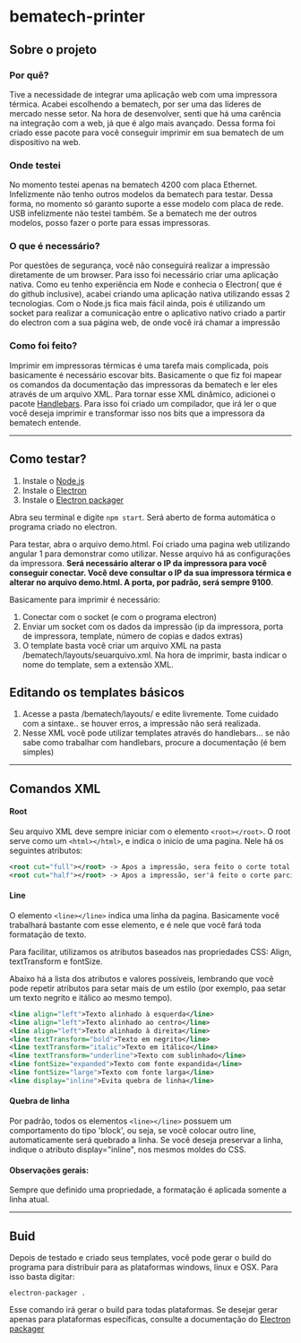 # bematech-printer


## Sobre o projeto
### Por quê?
Tive a necessidade de integrar uma aplicação web com uma impressora térmica. Acabei escolhendo a bematech, por ser uma das líderes de mercado nesse setor. Na hora de desenvolver, senti que há uma carência na integração com a web, já que é algo mais avançado. Dessa forma foi criado esse pacote para você conseguir imprimir em sua bematech de um dispositivo na web.

### Onde testei
No momento testei apenas na bematech 4200 com placa Ethernet. Infelizmente não tenho outros modelos da bematech para testar. Dessa forma, no momento só garanto suporte a esse modelo com placa de rede. USB infelizmente não testei também. Se a bematech me der outros modelos, posso fazer o porte para essas impressoras.

### O que é necessário?
Por questões de segurança, você não conseguirá realizar a impressão diretamente de um browser. Para isso foi necessário criar uma aplicação nativa. Como eu tenho experiência em Node e conhecia o Electron( que é do github inclusive), acabei criando uma aplicação nativa utilizando essas 2 tecnologias. Com o Node.js fica mais fácil ainda, pois é utilizando um socket para realizar a comunicação entre o aplicativo nativo criado a partir do electron com a sua página web, de onde você irá chamar a impressão

### Como foi feito?
Imprimir em impressoras térmicas é uma tarefa mais complicada, pois basicamente é necessário escovar bits. Basicamente o que fiz foi mapear os comandos da documentação das impressoras da bematech e ler eles através de um arquivo XML. Para tornar esse XML dinâmico, adicionei o pacote [Handlebars](http://handlebarsjs.com/). Para isso foi criado um compilador, que irá ler o que você deseja imprimir e transformar isso nos bits que a impressora da bematech entende.

***
## Como testar?
1. Instale o [Node.js](https://nodejs.org/en/)
2. Instale o [Electron](https://electron.atom.io/)
3. Instale o [Electron packager](https://github.com/electron-userland/electron-packager)

Abra seu terminal e digite `npm start`. Será aberto de forma automática o programa criado no electron.

Para testar, abra o arquivo demo.html. Foi criado uma pagina web utilizando angular 1 para demonstrar como utilizar. Nesse arquivo há as configurações da impressora. **Será necessário alterar o IP da impressora para você conseguir conectar. Você deve consultar o IP da sua impressora térmica e alterar no arquivo demo.html. A porta, por padrão, será sempre 9100**.

Basicamente para imprimir é necessário:
1. Conectar com o socket (e com o programa electron)
2. Enviar um socket com os dados da impressão (ip da impressora, porta de impressora, template, número de copias e dados extras)
3. O template basta você criar um arquivo XML na pasta /bematech/layouts/seuarquivo.xml. Na hora de imprimir, basta indicar o nome do template, sem a extensão XML.

## Editando os templates básicos
1. Acesse a pasta /bematech/layouts/ e edite livremente. Tome cuidado com a sintaxe.. se houver erros, a impressão não será realizada.
2. Nesse XML  você pode utilizar templates através do handlebars... se não sabe como trabalhar com handlebars, procure a documentação (é bem simples)

***
## Comandos XML

#### Root
Seu arquivo XML deve sempre iniciar com o elemento ```<root></root>```. O root serve como um ```<html></html>```, e indica o inicio de uma pagina. Nele há os seguintes atributos:

```xml
<root cut="full"></root> -> Apos a impressão, sera feito o corte total do papel.
<root cut="half"></root> -> Apos a impressão, ser'á feito o corte parcial do papel.
```

#### Line
O elemento ```<line></line>``` indica uma linha da pagina. Basicamente você trabalhará bastante com esse elemento, e é nele que você fará toda formatação de texto.

Para facilitar, utilizamos os atributos baseados nas propriedades CSS: Align, textTransform e fontSize.

Abaixo há a lista dos atributos e valores possíveis, lembrando que você pode repetir atributos para setar mais de um estilo (por exemplo, paa setar um texto negrito e itálico ao mesmo tempo).

```xml
<line align="left">Texto alinhado à esquerda</line>
<line align="left">Texto alinhado ao centro</line>
<line align="left">Texto alinhado à direita</line>
<line textTransform="bold">Texto em negrito</line>
<line textTransform="italic">Texto em itálico</line>
<line textTransform="underline">Texto com sublinhado</line>
<line fontSize="expanded">Texto com fonte expandida</line>
<line fontSize="large">Texto com fonte larga</line>
<line display="inline">Evita quebra de linha</line>
```

#### Quebra de linha
Por padrão, todos os elementos ```<line></line>``` possuem um comportamento do tipo 'block', ou seja, se você colocar outro line, automaticamente será quebrado a linha. Se você deseja preservar a linha, indique o atributo display="inline", nos mesmos moldes do CSS.

#### Observações gerais:
Sempre que definido uma propriedade, a formatação é aplicada somente a linha atual.

***

## Buid
Depois de testado e criado seus templates, você pode gerar o build do programa para distribuir para as plataformas windows, linux e OSX. Para isso basta digitar:

`electron-packager .`

Esse comando irá gerar o build para todas plataformas. Se desejar gerar apenas para plataformas específicas, consulte a documentação do [Electron packager](https://github.com/electron-userland/electron-packager)
